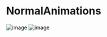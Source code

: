 # NormalAnimations
![image](https://github.com/ViterbiDevelopment/NormalAnimations//raw/master/githubPhoto/55.gif)
![image](https://github.com/ViterbiDevelopment/NormalAnimations//raw/master/githubPhoto/66.gif)
